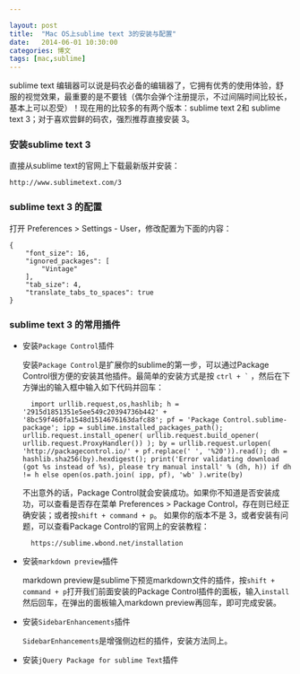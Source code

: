 ```yaml
---

layout: post
title:  "Mac OS上sublime text 3的安装与配置"
date:   2014-06-01 10:30:00
categories: 博文
tags: [mac,sublime]
---
```




sublime text 编辑器可以说是码农必备的编辑器了，它拥有优秀的使用体验，舒服的视觉效果，最重要的是不要钱（偶尔会弹个注册提示，不过间隔时间比较长，基本上可以忍受）！现在用的比较多的有两个版本：sublime text 2和 sublime text 3；对于喜欢尝鲜的码农，强烈推荐直接安装 3。


### 安装sublime text 3

直接从sublime text的官网上下载最新版并安装：
	
	http://www.sublimetext.com/3



### sublime text 3 的配置


打开 Preferences > Settings - User，修改配置为下面的内容：

	{
		"font_size": 16,
		"ignored_packages": [
			"Vintage"
		],
		"tab_size": 4,
		"translate_tabs_to_spaces": true
	}





### sublime text 3 的常用插件

* 安装`Package Control`插件

	安装`Package Control`是扩展你的sublime的第一步，可以通过Package Control很方便的安装其他插件。最简单的安装方式是按  <code>ctrl + `</code> ，然后在下方弹出的输入框中输入如下代码并回车：
	
		import urllib.request,os,hashlib; h = '2915d1851351e5ee549c20394736b442' + '8bc59f460fa1548d1514676163dafc88'; pf = 'Package Control.sublime-package'; ipp = sublime.installed_packages_path(); urllib.request.install_opener( urllib.request.build_opener( urllib.request.ProxyHandler()) ); by = urllib.request.urlopen( 'http://packagecontrol.io/' + pf.replace(' ', '%20')).read(); dh = hashlib.sha256(by).hexdigest(); print('Error validating download (got %s instead of %s), please try manual install' % (dh, h)) if dh != h else open(os.path.join( ipp, pf), 'wb' ).write(by)

	
	不出意外的话，Package Control就会安装成功。如果你不知道是否安装成功，可以查看是否存在菜单 Preferences > Package Control，存在则已经正确安装；或者按`shift + command + p`。 如果你的版本不是 3，或者安装有问题，可以查看Package Control的官网上的安装教程：
	
		https://sublime.wbond.net/installation
	
* 安装`markdown preview`插件

	markdown preview是sublime下预览markdown文件的插件，按`shift + command + p`打开我们前面安装的Package Control插件的面板，输入`install`然后回车，在弹出的面板输入markdown preview再回车，即可完成安装。


* 安装`SidebarEnhancements`插件

	`SidebarEnhancements`是增强侧边栏的插件，安装方法同上。

* 安装`jQuery Package for sublime Text`插件
	
	




